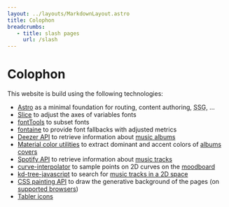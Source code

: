 ```yaml
---
layout: ../layouts/MarkdownLayout.astro
title: Colophon
breadcrumbs:
   - title: slash pages
     url: /slash
---
```


# Colophon

This website is build using the following technologies:

-  [Astro](https://astro.build) as a minimal foundation for
   routing, content authoring,
   <abbr title="Static Site Generation">SSG</abbr>, …
-  [Slice](https://slice-gui.netlify.app) to adjust the axes of
   variables fonts
-  [fontTools](https://fonttools.readthedocs.io) to subset fonts
-  [fontaine](https://github.com/unjs/fontaine) to provide font
   fallbacks with adjusted metrics
-  [Deezer API](https://developers.deezer.com/api) to retrieve
   information about [music albums](/albums)
-  [Material color utilities](https://github.com/material-foundation/material-color-utilities)
   to extract dominant and accent colors of
   [albums covers](/albums)
-  [Spotify API](https://developer.spotify.com/documentation/web-api)
   to retrieve information about [music tracks](/moodboard)
-  [curve-interpolator](https://github.com/kjerandp/curve-interpolator)
   to sample points on 2D curves on the [moodboard](/moodboard)
-  [kd-tree-javascript](https://github.com/ubilabs/kd-tree-javascript)
   to search for [music tracks in a 2D space](/moodboard)
-  [CSS painting API](https://developer.mozilla.org/en-US/docs/Web/API/CSS_Painting_API/Guide)
   to draw the generative background of the pages (on
   [supported browsers](https://caniuse.com/css-paint-api))
-  [Tabler icons](https://tabler.io/icons)
